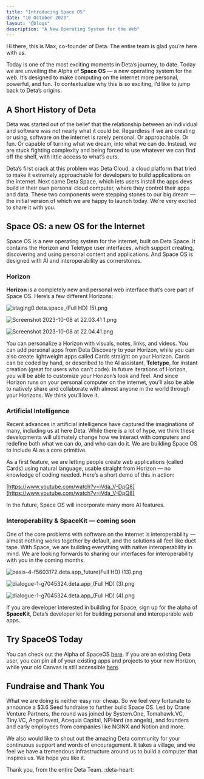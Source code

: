 ```yaml
---
title: "Introducing Space OS"
date: "10 October 2023"
layout: "@blogs"
description: "A New Operating System for the Web"
---
```


Hi there, this is Max, co-founder of Deta. The entire team is glad you’re here with us.

Today is one of the most exciting moments in Deta’s journey, to date.  Today we are unveiling the Alpha of **Space OS** — a new operating system for the web. It’s designed to make computing on the internet more personal, powerful, and fun. To contextualize why this is so exciting, I’d like to jump back to Deta’s origins.

## A Short History of Deta

Deta was started out of the belief that the relationship between an individual and software was not nearly what it could be. Regardless if we are creating or using, software on the internet is rarely personal. Or approachable. Or fun. Or capable of turning what we dream, into what we can do. Instead, we are stuck fighting complexity and being forced to use whatever we can find off the shelf, with little access to what’s ours. 

Deta’s first crack at this problem was Deta Cloud, a cloud platform that tried to make it extremely approachable for developers to build applications on the internet. Next came Deta Space, which lets users install the apps devs build in their own personal cloud computer, where they control their apps and data. These two components were stepping stones to our big dream — the initial version of which we are happy to launch today. We’re very excited to share it with you.

## Space OS: a new OS for the Internet

Space OS is a new operating system for the internet, built on Deta Space. It contains the Horizon and Teletype user interfaces, which support creating, discovering and using personal content and applications. And Space OS is designed with AI and interoperability as cornerstones.

### Horizon

**Horizon** is a completely new and personal web interface that’s core part of Space OS. Here’s a few different Horizons:

![staging0.deta.space_(Full HD) (5).png](Max%20Blog%20Post%20ff9f18dae0924029b6b1ea131ba61752/staging0.deta.space_(Full_HD)_(5).png)

![Screenshot 2023-10-08 at 22.03.41 1.png](Max%20Blog%20Post%20ff9f18dae0924029b6b1ea131ba61752/Screenshot_2023-10-08_at_22.03.41_1.png)

![Screenshot 2023-10-08 at 22.04.41.png](Max%20Blog%20Post%20ff9f18dae0924029b6b1ea131ba61752/Screenshot_2023-10-08_at_22.04.41.png)

You can personalize a Horizon with visuals, notes, links, and videos. You can add personal apps from Deta Discovery to your Horizon, while you can also create lightweight apps called Cards straight on your Horizon. Cards can be coded by hand, or described to the AI assistant, **Teletype**, for instant creation (great for users who can’t code). In future iterations of Horizon, you will be able to customize your Horizon’s look and feel. And since Horizon runs on your personal computer on the internet, you’ll also be able to natively share and collaborate with almost anyone in the world through your Horizons. We think you’ll love it.

### Artificial Intelligence

Recent advances in artificial intelligence have captured the imaginations of many, including us at here Deta. While there is a lot of hype, we think these developments will ultimately change how we interact with computers and redefine both what we can do, and who can do it. We are building Space OS to include AI as a core primitive.

As a first feature, we are letting people create web applications (called Cards) using natural language, usable straight from Horizon — no knowledge of coding needed. Here’s a short demo of this in action:

[https://www.youtube.com/watch?v=iVda_V-DpQ8](https://www.youtube.com/watch?v=iVda_V-DpQ8)

In the future, Space OS will incorporate many more AI features.

### Interoperability & SpaceKit — coming soon

One of the core problems with software on the internet is interoperability — almost nothing works together by default, and the solutions all feel like duct tape. With Space, we are building everything with native interoperability in mind. We are looking forwards to sharing our interfaces for interoperability with you in the coming months.

![oasis-4-f5603172.deta.app_future(Full HD) (13).png](Max%20Blog%20Post%20ff9f18dae0924029b6b1ea131ba61752/oasis-4-f5603172.deta.app_future(Full_HD)_(13).png)

![dialogue-1-g7045324.deta.app_(Full HD) (3).png](Max%20Blog%20Post%20ff9f18dae0924029b6b1ea131ba61752/dialogue-1-g7045324.deta.app_(Full_HD)_(3).png)

![dialogue-1-g7045324.deta.app_(Full HD) (4).png](Max%20Blog%20Post%20ff9f18dae0924029b6b1ea131ba61752/dialogue-1-g7045324.deta.app_(Full_HD)_(4).png)

If you are developer interested in building for Space, sign up for the alpha of **SpaceKit**, Deta’s developer kit for building personal and interoperable web apps. 

## Try SpaceOS Today

You can check out the Alpha of SpaceOS [here](https://deta.space/signup). If you are an existing Deta user, you can pin all of your existing apps and projects to your new Horizon, while your old Canvas is still accessible [here](https://old.deta.space).

## Fundraise and Thank You

What we are doing is neither easy nor cheap. So we feel very fortunate to announce a $3.6 Seed fundraise to further build Space OS. Led by Crane Venture Partners, the round was joined by System.One, Tomahawk.VC, Tiny.VC, AngelInvest, Acequia Capital, NPHard (as angels), and founders and early employees from companies like NGINX and Notion and more. 

We also would like to shout out the amazing Deta community for your continuous support and words of encouragement. It takes a village, and we feel we have a tremendous infrastructure around us to build a computer that inspires us. We hope you like it.

Thank you, from the entire Deta Team. :deta-heart: